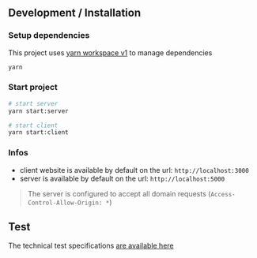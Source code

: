 ## Development / Installation

### Setup dependencies

This project uses [yarn workspace v1](https://classic.yarnpkg.com/en/docs/workspaces/) to manage dependencies

```bash
yarn
```

### Start project

```bash
# start server
yarn start:server

# start client
yarn start:client
```

### Infos

- client website is available by default on the url: `http://localhost:3000`
- server is available by default on the url: `http://localhost:5000`

> The server is configured to accept all domain requests (`Access-Control-Allow-Origin: *`)

## Test

The technical test specifications [are available here](./SPECS.md)
